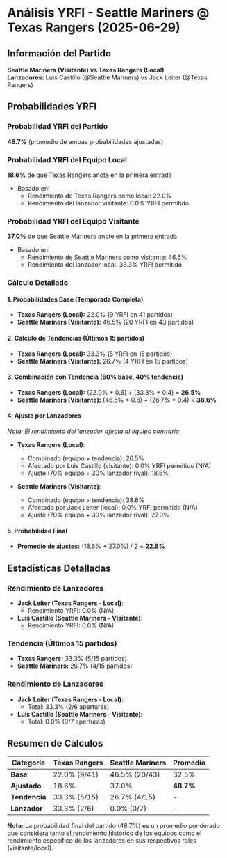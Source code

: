 # Análisis YRFI - Seattle Mariners @ Texas Rangers (2025-06-29)

## Información del Partido
**Seattle Mariners (Visitante) vs Texas Rangers (Local)**  
**Lanzadores:** Luis Castillo (@Seattle Mariners) vs Jack Leiter (@Texas Rangers)

## Probabilidades YRFI

### Probabilidad YRFI del Partido
**48.7%** (promedio de ambas probabilidades ajustadas)

### Probabilidad YRFI del Equipo Local
**18.6%** de que Texas Rangers anote en la primera entrada
- Basado en:
  - Rendimiento de Texas Rangers como local: 22.0%
  - Rendimiento del lanzador visitante: 0.0% YRFI permitido

### Probabilidad YRFI del Equipo Visitante
**37.0%** de que Seattle Mariners anote en la primera entrada
- Basado en:
  - Rendimiento de Seattle Mariners como visitante: 46.5%
  - Rendimiento del lanzador local: 33.3% YRFI permitido

### Cálculo Detallado

#### 1. Probabilidades Base (Temporada Completa)
- **Texas Rangers (Local):** 22.0% (9 YRFI en 41 partidos)
- **Seattle Mariners (Visitante):** 46.5% (20 YRFI en 43 partidos)

#### 2. Cálculo de Tendencias (Últimos 15 partidos)
- **Texas Rangers (Local):** 33.3% (5 YRFI en 15 partidos)
- **Seattle Mariners (Visitante):** 26.7% (4 YRFI en 15 partidos)

#### 3. Combinación con Tendencia (60% base, 40% tendencia)
- **Texas Rangers (Local):** (22.0% * 0.6) + (33.3% * 0.4) = **26.5%**
- **Seattle Mariners (Visitante):** (46.5% * 0.6) + (26.7% * 0.4) = **38.6%**

#### 4. Ajuste por Lanzadores
*Nota: El rendimiento del lanzador afecta al equipo contrario*

- **Texas Rangers (Local)**:
  - Combinado (equipo + tendencia): 26.5%
  - Afectado por Luis Castillo (visitante): 0.0% YRFI permitido (N/A)
  - Ajuste (70% equipo + 30% lanzador rival): 18.6%

- **Seattle Mariners (Visitante)**:
  - Combinado (equipo + tendencia): 38.6%
  - Afectado por Jack Leiter (local): 0.0% YRFI permitido (N/A)
  - Ajuste (70% equipo + 30% lanzador rival): 27.0%

#### 5. Probabilidad Final
- **Promedio de ajustes:** (18.6% + 27.0%) / 2 = **22.8%**

## Estadísticas Detalladas


### Rendimiento de Lanzadores
- **Jack Leiter (Texas Rangers - Local)**:
  - Rendimiento YRFI: 0.0% (N/A)
- **Luis Castillo (Seattle Mariners - Visitante)**:
  - Rendimiento YRFI: 0.0% (N/A)
### Tendencia (Últimos 15 partidos)
- **Texas Rangers:** 33.3% (5/15 partidos)
- **Seattle Mariners:** 26.7% (4/15 partidos)

### Rendimiento de Lanzadores
- **Jack Leiter (Texas Rangers - Local):**
  - Total: 33.3% (2/6 aperturas)
- **Luis Castillo (Seattle Mariners - Visitante):**
  - Total: 0.0% (0/7 aperturas)

## Resumen de Cálculos
| Categoría | Texas Rangers        | Seattle Mariners     | Promedio |
|-----------|----------------------|----------------------|----------|
| **Base** | 22.0% (9/41) | 46.5% (20/43) | 32.5% |
| **Ajustado** | 18.6% | 37.0% | **48.7%** |
| **Tendencia** | 33.3% (5/15) | 26.7% (4/15) | - |
| **Lanzador** | 33.3% (2/6) | 0.0% (0/7) | - |

**Nota:** La probabilidad final del partido (48.7%) es un promedio ponderado que considera tanto el rendimiento histórico de los equipos como el rendimiento específico de los lanzadores en sus respectivos roles (visitante/local).